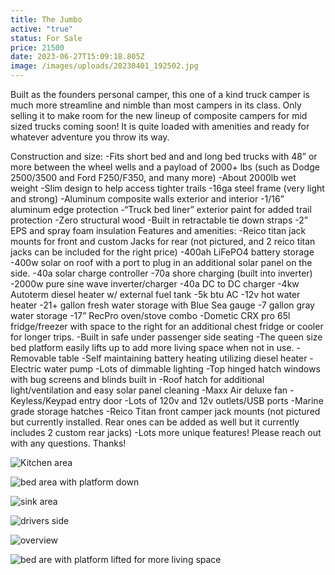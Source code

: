 ```yaml
---
title: The Jumbo
active: "true"
status: For Sale
price: 21500
date: 2023-06-27T15:09:18.805Z
image: /images/uploads/20230401_192502.jpg
---
```

Built as the founders personal camper, this one of a kind truck camper is much more streamline and nimble than most campers in its class. Only selling it to make room for the new lineup of composite campers for mid sized trucks coming soon! It is quite loaded with amenities and ready for whatever adventure you throw its way. 

Construction and size:
-Fits short bed and and long bed trucks with 48” or more between the wheel wells and a payload of 2000+ lbs (such as Dodge 2500/3500 and Ford F250/F350, and many more)
-About 2000lb wet weight
-Slim design to help access tighter trails 
-16ga steel frame (very light and strong) 
-Aluminum composite walls exterior and interior
-1/16” aluminum edge protection 
-“Truck bed liner” exterior paint for added trail protection 
-Zero structural wood
-Built in retractable tie down straps
-2” EPS and spray foam insulation 
Features and amenities:
-Reico titan jack mounts for front and custom Jacks for rear (not pictured, and 2 reico titan jacks can be included for the right price)
-400ah LiFePO4 battery storage
-400w solar on roof with a port to plug in an additional solar panel on the side. 
-40a solar charge controller
-70a shore charging (built into inverter) 
-2000w pure sine wave inverter/charger
-40a DC to DC charger
-4kw Autoterm diesel heater w/ external fuel tank
-5k btu AC
-12v hot water heater
-21+ gallon fresh water storage with Blue Sea gauge
-7 gallon gray water storage
-17” RecPro oven/stove combo
-Dometic CRX pro 65l fridge/freezer with space to the right for an additional chest fridge or cooler for longer trips. 
-Built in safe under passenger side seating
-The queen size bed platform easily lifts up to add more living space when not in use. 
-Removable table
-Self maintaining battery heating utilizing diesel heater
-Electric water pump
-Lots of dimmable lighting 
-Top hinged hatch windows with bug screens and blinds built in
-Roof hatch for additional light/ventilation and easy solar panel cleaning
-Maxx Air deluxe fan
-Keyless/Keypad entry door
-Lots of 120v and 12v outlets/USB ports
-Marine grade storage hatches
-Reico Titan front camper jack mounts (not pictured but currently installed. Rear ones can be added as well but it currently includes 2 custom rear jacks)
-Lots more unique features!
Please reach out with any questions.
Thanks!

![](/images/uploads/20230414_160639.jpg "Kitchen area")

![](/images/uploads/20230414_161125.jpg "bed area with platform down ")

![](/images/uploads/20230414_160616.jpg "sink area")

![](/images/uploads/20230220_075912.jpg "drivers side")

![](/images/uploads/20230414_160329.jpg "overview ")

![](/images/uploads/20230414_160529.jpg "bed are with platform lifted for more living space")
